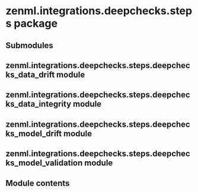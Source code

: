 # zenml.integrations.deepchecks.steps package

## Submodules

## zenml.integrations.deepchecks.steps.deepchecks_data_drift module

## zenml.integrations.deepchecks.steps.deepchecks_data_integrity module

## zenml.integrations.deepchecks.steps.deepchecks_model_drift module

## zenml.integrations.deepchecks.steps.deepchecks_model_validation module

## Module contents
